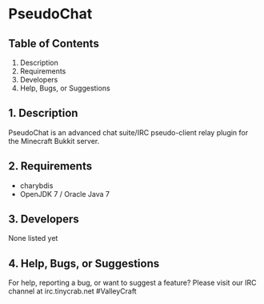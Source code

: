 PseudoChat
============================================================

## Table of Contents
1. Description
2. Requirements
3. Developers
4. Help, Bugs, or Suggestions

## 1. Description
PseudoChat is an advanced chat suite/IRC pseudo-client relay plugin for the Minecraft Bukkit server.

## 2. Requirements
* charybdis
* OpenJDK 7 / Oracle Java 7


## 3. Developers
None listed yet

## 4. Help, Bugs, or Suggestions
For help, reporting a bug, or want to suggest a feature? Please visit our IRC channel at irc.tinycrab.net #ValleyCraft